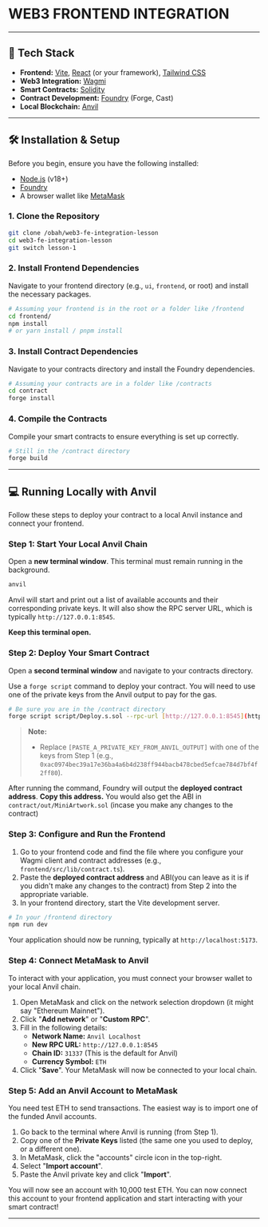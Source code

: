 # WEB3 FRONTEND INTEGRATION

---

## 🚀 Tech Stack

- **Frontend:** [Vite](https://vitejs.dev/), [React](https://reactjs.org/) (or your framework), [Tailwind CSS](https://tailwindcss.com/)
- **Web3 Integration:** [Wagmi](https://wagmi.sh/)
- **Smart Contracts:** [Solidity](https://docs.soliditylang.org/en/v0.8.20/)
- **Contract Development:** [Foundry](https://book.getfoundry.sh/) (Forge, Cast)
- **Local Blockchain:** [Anvil](https://book.getfoundry.sh/anvil/)

---

## 🛠️ Installation & Setup

Before you begin, ensure you have the following installed:

- [Node.js](https://nodejs.org/en/) (v18+)
- [Foundry](https://book.getfoundry.sh/getting-started/installation)
- A browser wallet like [MetaMask](https://metamask.io/)

### 1. Clone the Repository

```bash
git clone /obah/web3-fe-integration-lesson
cd web3-fe-integration-lesson
git switch lesson-1
```

### 2. Install Frontend Dependencies

Navigate to your frontend directory (e.g., `ui`, `frontend`, or root) and install the necessary packages.

```bash
# Assuming your frontend is in the root or a folder like /frontend
cd frontend/
npm install
# or yarn install / pnpm install
```

### 3. Install Contract Dependencies

Navigate to your contracts directory and install the Foundry dependencies.

```bash
# Assuming your contracts are in a folder like /contracts
cd contract
forge install
```

### 4. Compile the Contracts

Compile your smart contracts to ensure everything is set up correctly.

```bash
# Still in the /contract directory
forge build
```

---

## 💻 Running Locally with Anvil

Follow these steps to deploy your contract to a local Anvil instance and connect your frontend.

### Step 1: Start Your Local Anvil Chain

Open a **new terminal window**. This terminal must remain running in the background.

```bash
anvil
```

Anvil will start and print out a list of available accounts and their corresponding private keys. It will also show the RPC server URL, which is typically `http://127.0.0.1:8545`.

**Keep this terminal open.**

### Step 2: Deploy Your Smart Contract

Open a **second terminal window** and navigate to your contracts directory.

Use a `forge script` command to deploy your contract. You will need to use one of the private keys from the Anvil output to pay for the gas.

```bash
# Be sure you are in the /contract directory
forge script script/Deploy.s.sol --rpc-url [http://127.0.0.1:8545](http://127.0.0.1:8545) --broadcast --private-key [PASTE_A_PRIVATE_KEY_FROM_ANVIL_OUTPUT]
```

> **Note:**
>
> - Replace `[PASTE_A_PRIVATE_KEY_FROM_ANVIL_OUTPUT]` with one of the keys from Step 1 (e.g., `0xac0974bec39a17e36ba4a6b4d238ff944bacb478cbed5efcae784d7bf4f2ff80`).

After running the command, Foundry will output the **deployed contract address**. **Copy this address.**
You would also get the ABI in `contract/out/MiniArtwork.sol` (incase you make any changes to the contract)

### Step 3: Configure and Run the Frontend

1.  Go to your frontend code and find the file where you configure your Wagmi client and contract addresses (e.g., `frontend/src/lib/contract.ts`).
2.  Paste the **deployed contract address** and ABI(you can leave as it is if you didn't make any changes to the contract) from Step 2 into the appropriate variable.
3.  In your frontend directory, start the Vite development server.

```bash
# In your /frontend directory
npm run dev
```

Your application should now be running, typically at `http://localhost:5173`.

### Step 4: Connect MetaMask to Anvil

To interact with your application, you must connect your browser wallet to your local Anvil chain.

1.  Open MetaMask and click on the network selection dropdown (it might say "Ethereum Mainnet").
2.  Click "**Add network**" or "**Custom RPC**".
3.  Fill in the following details:
    - **Network Name:** `Anvil Localhost`
    - **New RPC URL:** `http://127.0.0.1:8545`
    - **Chain ID:** `31337` (This is the default for Anvil)
    - **Currency Symbol:** `ETH`
4.  Click "**Save**". Your MetaMask will now be connected to your local chain.

### Step 5: Add an Anvil Account to MetaMask

You need test ETH to send transactions. The easiest way is to import one of the funded Anvil accounts.

1.  Go back to the terminal where Anvil is running (from Step 1).
2.  Copy one of the **Private Keys** listed (the same one you used to deploy, or a different one).
3.  In MetaMask, click the "accounts" circle icon in the top-right.
4.  Select "**Import account**".
5.  Paste the Anvil private key and click "**Import**".

You will now see an account with 10,000 test ETH. You can now connect this account to your frontend application and start interacting with your smart contract!

---

